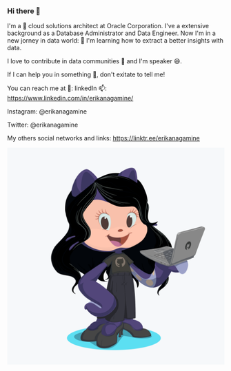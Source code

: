 ### Hi there 👋

I'm a 🔭 cloud solutions architect at Oracle Corporation. I've a extensive background as a Database Administrator and Data Engineer. Now I'm in a new jorney in data world: 🌱 I'm learning how to extract a better insights with data.

I love to contribute in data communities 👯 and I'm speaker 😄.

If I can help you in something 💬, don't exitate to tell me!

You can reach me at 👯:
linkedIn 📫: https://www.linkedin.com/in/erikanagamine/

Instagram: @erikanagamine

Twitter: @erikanagamine

My others social networks and links: https://linktr.ee/erikanagamine


![Erika Nagamine - Octocat](octocat.png "Erika - Octocat")



<!--
**erikanagamine/erikanagamine** is a ✨ _special_ ✨ repository because its `README.md` (this file) appears on your GitHub profile.

Here are some ideas to get you started:

- 🔭 I’m currently working on ...
- 🌱 I’m currently learning ...
- 👯 I’m looking to collaborate on ...
- 🤔 I’m looking for help with ...
- 💬 Ask me about ...
- 📫 How to reach me: ...
- 😄 Pronouns: ...
- ⚡ Fun fact: ...
-->
